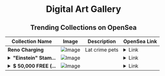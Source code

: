 <div align="center">

# Digital Art Gallery

## Trending Collections on OpenSea

| Collection Name                       | Image                                                                                     | Description                       | OpenSea Link                                                                                          |
|---------------------------------------|-------------------------------------------------------------------------------------------|-----------------------------------|--------------------------------------------------------------------------------------------------------|
| **Reno Charging** | ![Image](https://i.seadn.io/s/raw/files/e52a2ed6d1e6f5110c6fdf8125c85930.jpg?w=500&auto=format?w=200&auto=format) | Lat crime pets | <details><summary>Link</summary>[Reno Charging](https://opensea.io/collection/reno-charging)</details> |
| **<details><summary>"Einstein" Stam...</summary>"Einstein" Stamp 1979</details>** | ![Image](https://i.seadn.io/s/raw/files/beb5f5c77c47404fe9107a510d1bfe63.jpg?w=500&auto=format?w=200&auto=format) |  | <details><summary>Link</summary>["Einstein" Stamp 1979](https://opensea.io/collection/einstein-stamp-1979)</details> |
| **<details><summary>$ 50,000 FREE (...</summary>$ 50,000 FREE (mebounty.io)</details>** | ![Image](https://i.seadn.io/s/raw/files/12e9c30f27a5e1ca013055bc4070882c.png?w=500&auto=format?w=200&auto=format) |  | <details><summary>Link</summary>[$ 50,000 FREE (mebounty.io)](https://opensea.io/collection/50000-free-mebounty-io-2107)</details> |

</div>